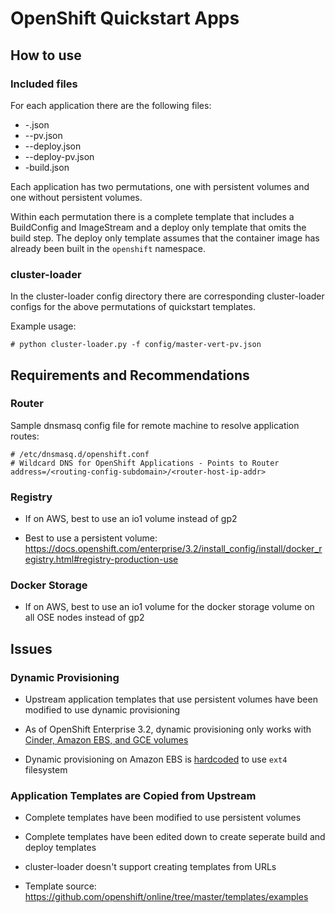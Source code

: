 # OpenShift Quickstart Apps

## How to use

### Included files

For each application there are the following files:
- <app>-<db>.json
- <app>-<db>-pv.json
- <app>-<db>-deploy.json
- <app>-<db>-deploy-pv.json
- <app>-build.json

Each application has two permutations, one with persistent volumes and one without persistent volumes. 

Within each permutation there is a complete template that includes a BuildConfig and ImageStream and a deploy only template that omits the build step. The deploy only template assumes that the container image has already been built in the `openshift` namespace. 

### cluster-loader

In the cluster-loader config directory there are corresponding cluster-loader configs for the above permutations of quickstart templates. 

Example usage:
```
# python cluster-loader.py -f config/master-vert-pv.json
```

## Requirements and Recommendations 

### Router

Sample dnsmasq config file for remote machine to resolve application routes:

```
# /etc/dnsmasq.d/openshift.conf
# Wildcard DNS for OpenShift Applications - Points to Router
address=/<routing-config-subdomain>/<router-host-ip-addr>
```

### Registry

- If on AWS, best to use an io1 volume instead of gp2

- Best to use a persistent volume: https://docs.openshift.com/enterprise/3.2/install_config/install/docker_registry.html#registry-production-use

### Docker Storage

- If on AWS, best to use an io1 volume for the docker storage volume on all OSE nodes instead of gp2

## Issues

### Dynamic Provisioning 

- Upstream application templates that use persistent volumes have been modified to use dynamic provisioning

- As of OpenShift Enterprise 3.2, dynamic provisioning only works with [Cinder, Amazon EBS, and GCE volumes](https://docs.openshift.com/enterprise/3.2/install_config/persistent_storage/dynamically_provisioning_pvs.html#enabling-provisioner-plugins)

- Dynamic provisioning on Amazon EBS is [hardcoded](https://github.com/kubernetes/kubernetes/blob/master/pkg/volume/aws_ebs/aws_ebs.go#L414) to use `ext4` filesystem

### Application Templates are Copied from Upstream

- Complete templates have been modified to use persistent volumes

- Complete templates have been edited down to create seperate build and deploy templates

- cluster-loader doesn't support creating templates from URLs

- Template source: https://github.com/openshift/online/tree/master/templates/examples